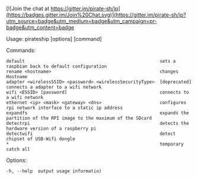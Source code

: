 [![Join the chat at https://gitter.im/pirate-sh/ip](https://badges.gitter.im/Join%20Chat.svg)](https://gitter.im/pirate-sh/ip?utm_source=badge&utm_medium=badge&utm_campaign=pr-badge&utm_content=badge

  Usage: pirateship [options] [command]


  Commands:

    default                                                   sets a raspbian back to default configuration
    rename <hostname>                                         changes Hostname
    adapter <wirelessSSID> <password> <wirelessSecurityType>  [deprecated] connects a adapter to a wifi network
    wifi <ESSID> [password]                                   connects to a wifi network
    ethernet <ip> <mask> <gateway> <dns>                      configures rpi network interface to a static ip address
    expandfs                                                  expands the partition of the RPI image to the maximum of the SDcard
    detectrpi                                                 detects the hardware version of a raspberry pi
    detectwifi                                                detect chipset of USB-Wifi dongle
    *                                                         temporary catch all

  Options:

    -h, --help  output usage informatio)
